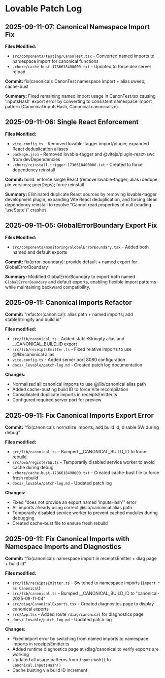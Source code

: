 # Lovable Patch Log

## 2025-09-11-07: Canonical Namespace Import Fix

**Files Modified:**
- `src/components/testing/CanonTest.tsx` - Converted named imports to namespace import for canonical functions
- `.chore/cache-bust-1736618400000.txt` - Updated to force dev server reload

**Commit:** fix(canonical): CanonTest namespace import + alias sweep; cache-bust

**Summary:** Fixed remaining named import usage in CanonTest.tsx causing 'inputsHash' export error by converting to consistent namespace import pattern (Canonical.inputsHash, Canonical.canonicalize).

## 2025-09-11-06: Single React Enforcement

**Files Modified:**
- `vite.config.ts` - Removed lovable-tagger import/plugin; expanded React deduplication aliases
- `package.json` - Removed lovable-tagger and @vitejs/plugin-react-swc from devDependencies
- `.chore/reinstall-trigger-1736618400000.txt` - Created to force dependency reinstall

**Commit:** build: enforce single React (remove lovable-tagger; alias+dedupe; pin versions; peerDeps); force reinstall

**Summary:** Eliminated duplicate React sources by removing lovable-tagger development plugin, expanding Vite React deduplication, and forcing clean dependency reinstall to resolve "Cannot read properties of null (reading 'useState')" crashes.

## 2025-09-11-05: GlobalErrorBoundary Export Fix

**Files Modified:**
- `src/components/monitoring/GlobalErrorBoundary.tsx` - Added both named and default exports

**Commit:** fix(error-boundary): provide default + named export for GlobalErrorBoundary

**Summary:** Modified GlobalErrorBoundary to export both named `GlobalErrorBoundary` and default exports, enabling flexible import patterns while maintaining backward compatibility.

## 2025-09-11: Canonical Imports Refactor

**Commit:** "refactor(canonical): alias path + named imports; add stableStringify and build id"

**Files modified:**
- `src/lib/canonical.ts` - Added stableStringify alias and __CANONICAL_BUILD_ID export
- `src/lib/receiptsEmitter.ts` - Fixed relative imports to use @/lib/canonical alias  
- `vite.config.ts` - Added server port 8080 configuration
- `docs/_lovable/patch-log.md` - Created patch log documentation

**Changes:**
- Normalized all canonical imports to use @/lib/canonical alias path
- Added cache-busting build ID to force Vite recompilation
- Consolidated duplicate imports in receiptsEmitter.ts
- Configured required server port for preview

## 2025-09-11: Fix Canonical Imports Export Error

**Commit:** "fix(canonical): normalize imports; add build id; disable SW during debug"

**Files modified:**
- `src/lib/canonical.ts` - Bumped __CANONICAL_BUILD_ID to force rebuild
- `src/pwa/registerSW.ts` - Temporarily disabled service worker to avoid cache during debug
- `.chore/cache-bust-1736618400000.txt` - Created cache-bust file to force fresh rebuild
- `docs/_lovable/patch-log.md` - Updated patch log

**Changes:**
- Fixed "does not provide an export named 'inputsHash'" error
- All imports already using correct @/lib/canonical alias path
- Temporarily disabled service worker to prevent cached modules during debugging
- Created cache-bust file to ensure fresh rebuild

## 2025-09-11: Fix Canonical Imports with Namespace Imports and Diagnostics

**Commit:** "fix(canonical): namespace import in receiptsEmitter + diag page + build id"

**Files modified:**
- `src/lib/receiptsEmitter.ts` - Switched to namespace imports (`import * as Canonical`)
- `src/lib/canonical.ts` - Bumped __CANONICAL_BUILD_ID to "canonical-2025-09-11-04"
- `src/diag/CanonicalExports.tsx` - Created diagnostics page to display canonical exports
- `src/App.tsx` - Added route `/diag/canonical` for diagnostics page
- `docs/_lovable/patch-log.md` - Updated patch log

**Changes:**
- Fixed import error by switching from named imports to namespace imports in receiptsEmitter.ts
- Added runtime diagnostics page at /diag/canonical to verify exports are working
- Updated all usage patterns from `inputsHash()` to `Canonical.inputsHash()`
- Cache busting via build ID increment